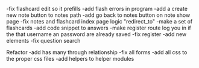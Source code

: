 -fix flashcard edit so it prefills
-add flash errors in program
-add a create new note button to notes path
-add go back to notes button on note show page
-fix notes and flashcard index page logic "redirect_to"
-make a set of flashcards
-add code snippet to answers
-make register route log you in if the that username an password are already saved
-fix register
-add new elements
-fix question search

Refactor
-add has many through relationship
-fix all forms
-add all css to the proper css files
-add helpers to helper modules
